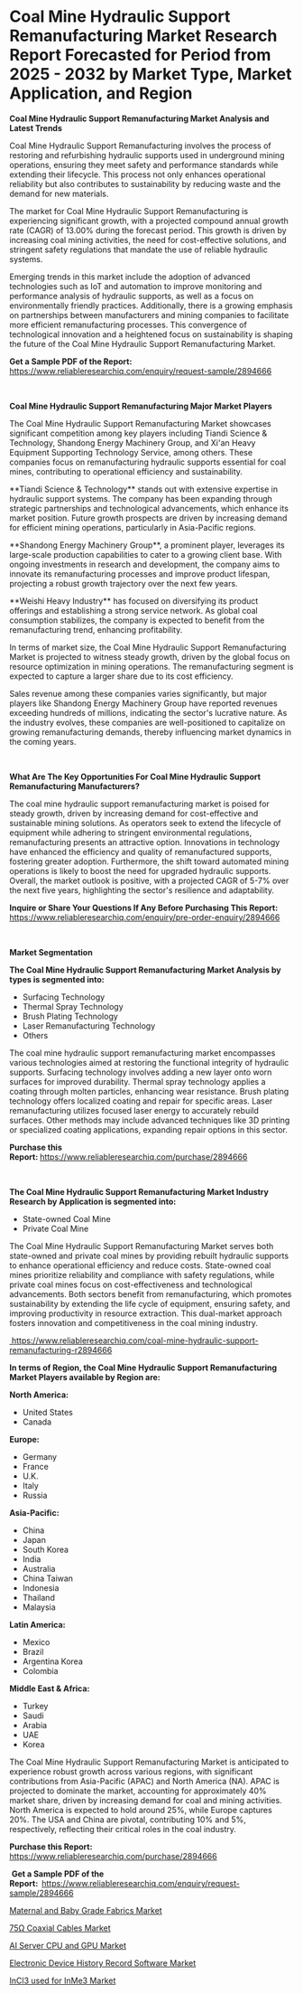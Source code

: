 <p><h1>Coal Mine Hydraulic Support Remanufacturing Market Research Report Forecasted for Period from 2025 -  2032 by Market Type, Market Application, and Region</h1></p><p><strong>Coal Mine Hydraulic Support Remanufacturing Market Analysis and Latest Trends</strong></p>
<p><p>Coal Mine Hydraulic Support Remanufacturing involves the process of restoring and refurbishing hydraulic supports used in underground mining operations, ensuring they meet safety and performance standards while extending their lifecycle. This process not only enhances operational reliability but also contributes to sustainability by reducing waste and the demand for new materials.</p><p>The market for Coal Mine Hydraulic Support Remanufacturing is experiencing significant growth, with a projected compound annual growth rate (CAGR) of 13.00% during the forecast period. This growth is driven by increasing coal mining activities, the need for cost-effective solutions, and stringent safety regulations that mandate the use of reliable hydraulic systems. </p><p>Emerging trends in this market include the adoption of advanced technologies such as IoT and automation to improve monitoring and performance analysis of hydraulic supports, as well as a focus on environmentally friendly practices. Additionally, there is a growing emphasis on partnerships between manufacturers and mining companies to facilitate more efficient remanufacturing processes. This convergence of technological innovation and a heightened focus on sustainability is shaping the future of the Coal Mine Hydraulic Support Remanufacturing Market.</p></p>
<p><strong>Get a Sample PDF of the Report:&nbsp;</strong> <a href="https://www.reliableresearchiq.com/enquiry/request-sample/2894666?utm_campaign=1088&utm_medium=2&utm_source=Github&utm_content=ia&utm_term=15032025&utm_id=coal-mine-hydraulic-support-remanufacturing">https://www.reliableresearchiq.com/enquiry/request-sample/2894666</a></p>
<p>&nbsp;</p>
<p><strong>Coal Mine Hydraulic Support Remanufacturing Major Market Players</strong></p>
<p><p>The Coal Mine Hydraulic Support Remanufacturing Market showcases significant competition among key players including Tiandi Science & Technology, Shandong Energy Machinery Group, and Xi'an Heavy Equipment Supporting Technology Service, among others. These companies focus on remanufacturing hydraulic supports essential for coal mines, contributing to operational efficiency and sustainability.</p><p>**Tiandi Science & Technology** stands out with extensive expertise in hydraulic support systems. The company has been expanding through strategic partnerships and technological advancements, which enhance its market position. Future growth prospects are driven by increasing demand for efficient mining operations, particularly in Asia-Pacific regions.</p><p>**Shandong Energy Machinery Group**, a prominent player, leverages its large-scale production capabilities to cater to a growing client base. With ongoing investments in research and development, the company aims to innovate its remanufacturing processes and improve product lifespan, projecting a robust growth trajectory over the next few years.</p><p>**Weishi Heavy Industry** has focused on diversifying its product offerings and establishing a strong service network. As global coal consumption stabilizes, the company is expected to benefit from the remanufacturing trend, enhancing profitability.</p><p>In terms of market size, the Coal Mine Hydraulic Support Remanufacturing Market is projected to witness steady growth, driven by the global focus on resource optimization in mining operations. The remanufacturing segment is expected to capture a larger share due to its cost efficiency.</p><p>Sales revenue among these companies varies significantly, but major players like Shandong Energy Machinery Group have reported revenues exceeding hundreds of millions, indicating the sector's lucrative nature. As the industry evolves, these companies are well-positioned to capitalize on growing remanufacturing demands, thereby influencing market dynamics in the coming years.</p></p>
<p>&nbsp;</p>
<p><strong>What Are The Key Opportunities For Coal Mine Hydraulic Support Remanufacturing Manufacturers?</strong></p>
<p><p>The coal mine hydraulic support remanufacturing market is poised for steady growth, driven by increasing demand for cost-effective and sustainable mining solutions. As operators seek to extend the lifecycle of equipment while adhering to stringent environmental regulations, remanufacturing presents an attractive option. Innovations in technology have enhanced the efficiency and quality of remanufactured supports, fostering greater adoption. Furthermore, the shift toward automated mining operations is likely to boost the need for upgraded hydraulic supports. Overall, the market outlook is positive, with a projected CAGR of 5-7% over the next five years, highlighting the sector's resilience and adaptability.</p></p>
<p><strong>Inquire or Share Your Questions If Any Before Purchasing This Report:</strong> <a href="https://www.reliableresearchiq.com/enquiry/pre-order-enquiry/2894666?utm_campaign=1088&utm_medium=2&utm_source=Github&utm_content=ia&utm_term=15032025&utm_id=coal-mine-hydraulic-support-remanufacturing">https://www.reliableresearchiq.com/enquiry/pre-order-enquiry/2894666</a></p>
<p>&nbsp;</p>
<p><strong>Market Segmentation</strong></p>
<p><strong>The Coal Mine Hydraulic Support Remanufacturing Market Analysis by types is segmented into:</strong></p>
<p><ul><li>Surfacing Technology</li><li>Thermal Spray Technology</li><li>Brush Plating Technology</li><li>Laser Remanufacturing Technology</li><li>Others</li></ul></p>
<p><p>The coal mine hydraulic support remanufacturing market encompasses various technologies aimed at restoring the functional integrity of hydraulic supports. Surfacing technology involves adding a new layer onto worn surfaces for improved durability. Thermal spray technology applies a coating through molten particles, enhancing wear resistance. Brush plating technology offers localized coating and repair for specific areas. Laser remanufacturing utilizes focused laser energy to accurately rebuild surfaces. Other methods may include advanced techniques like 3D printing or specialized coating applications, expanding repair options in this sector.</p></p>
<p><strong>Purchase this Report:&nbsp;</strong><a href="https://www.reliableresearchiq.com/purchase/2894666?utm_campaign=1088&utm_medium=2&utm_source=Github&utm_content=ia&utm_term=15032025&utm_id=coal-mine-hydraulic-support-remanufacturing">https://www.reliableresearchiq.com/purchase/2894666</a></p>
<p>&nbsp;</p>
<p><strong>The Coal Mine Hydraulic Support Remanufacturing Market Industry Research by Application is segmented into:</strong></p>
<p><ul><li>State-owned Coal Mine</li><li>Private Coal Mine</li></ul></p>
<p><p>The Coal Mine Hydraulic Support Remanufacturing Market serves both state-owned and private coal mines by providing rebuilt hydraulic supports to enhance operational efficiency and reduce costs. State-owned coal mines prioritize reliability and compliance with safety regulations, while private coal mines focus on cost-effectiveness and technological advancements. Both sectors benefit from remanufacturing, which promotes sustainability by extending the life cycle of equipment, ensuring safety, and improving productivity in resource extraction. This dual-market approach fosters innovation and competitiveness in the coal mining industry.</p></p>
<p><a href="https://www.reliableresearchiq.com/coal-mine-hydraulic-support-remanufacturing-r2894666?utm_campaign=1088&utm_medium=2&utm_source=Github&utm_content=ia&utm_term=15032025&utm_id=coal-mine-hydraulic-support-remanufacturing">&nbsp;https://www.reliableresearchiq.com/coal-mine-hydraulic-support-remanufacturing-r2894666</a></p>
<p><strong>In terms of Region, the Coal Mine Hydraulic Support Remanufacturing Market Players available by Region are:</strong></p>
<p>
    <p> <strong> North America: </strong>
        <ul>
            <li>United States</li>
            <li>Canada</li>
        </ul>
        </p> 
    <p> <strong> Europe: </strong>
        <ul>
            <li>Germany</li>
            <li>France</li>
            <li>U.K.</li>
            <li>Italy</li>
            <li>Russia</li>
        </ul>
        </p> 
    <p> <strong> Asia-Pacific: </strong>
        <ul>
            <li>China</li>
            <li>Japan</li>
            <li>South Korea</li>
            <li>India</li>
            <li>Australia</li>
            <li>China Taiwan</li>
            <li>Indonesia</li>
            <li>Thailand</li>
            <li>Malaysia</li>
        </ul>
        </p> 
    <p> <strong> Latin America: </strong>
        <ul>
            <li>Mexico</li>
            <li>Brazil</li>
            <li>Argentina Korea</li>
            <li>Colombia</li>
        </ul>
        </p> 
    <p> <strong> Middle East & Africa: </strong>
        <ul>
            <li>Turkey</li>
            <li>Saudi</li>
            <li>Arabia</li>
            <li>UAE</li>
            <li>Korea</li>
        </ul>
    </p>
    </p>
<p><p>The Coal Mine Hydraulic Support Remanufacturing Market is anticipated to experience robust growth across various regions, with significant contributions from Asia-Pacific (APAC) and North America (NA). APAC is projected to dominate the market, accounting for approximately 40% market share, driven by increasing demand for coal and mining activities. North America is expected to hold around 25%, while Europe captures 20%. The USA and China are pivotal, contributing 10% and 5%, respectively, reflecting their critical roles in the coal industry.</p></p>
<p><strong>Purchase this Report: </strong><a href="https://www.reliableresearchiq.com/purchase/2894666?utm_campaign=1088&utm_medium=2&utm_source=Github&utm_content=ia&utm_term=15032025&utm_id=coal-mine-hydraulic-support-remanufacturing">https://www.reliableresearchiq.com/purchase/2894666</a></p>
<p>&nbsp;<strong>Get a Sample PDF of the Report:&nbsp;&nbsp;</strong><a href="https://www.reliableresearchiq.com/enquiry/request-sample/2894666?utm_campaign=1088&utm_medium=2&utm_source=Github&utm_content=ia&utm_term=15032025&utm_id=coal-mine-hydraulic-support-remanufacturing">https://www.reliableresearchiq.com/enquiry/request-sample/2894666</a></p>
<p><strong></strong></p>
<p><p><a href="https://github.com/ghimergela93/Market-Research-Report-List-1/blob/main/maternal-and-baby-grade-fabrics-market.md?utm_campaign=1088&utm_medium=2&utm_source=Github&utm_content=ia&utm_term=15032025&utm_id=coal-mine-hydraulic-support-remanufacturing">Maternal and Baby Grade Fabrics Market</a></p><p><a href="https://github.com/azetehhasle/Market-Research-Report-List-1/blob/main/75w-coaxial-cables-market.md?utm_campaign=1088&utm_medium=2&utm_source=Github&utm_content=ia&utm_term=15032025&utm_id=coal-mine-hydraulic-support-remanufacturing">75Ω Coaxial Cables Market</a></p><p><a href="https://github.com/lemiranajd/Market-Research-Report-List-1/blob/main/ai-server-cpu-and-gpu-market.md?utm_campaign=1088&utm_medium=2&utm_source=Github&utm_content=ia&utm_term=15032025&utm_id=coal-mine-hydraulic-support-remanufacturing">AI Server CPU and GPU Market</a></p><p><a href="https://github.com/ogbadujonito22/Market-Research-Report-List-1/blob/main/electronic-device-history-record-software-market.md?utm_campaign=1088&utm_medium=2&utm_source=Github&utm_content=ia&utm_term=15032025&utm_id=coal-mine-hydraulic-support-remanufacturing">Electronic Device History Record Software Market</a></p><p><a href="https://github.com/dovbusmrking/Market-Research-Report-List-1/blob/main/incl3-used-for-inme3-market.md?utm_campaign=1088&utm_medium=2&utm_source=Github&utm_content=ia&utm_term=15032025&utm_id=coal-mine-hydraulic-support-remanufacturing">InCl3 used for InMe3 Market</a></p></p>